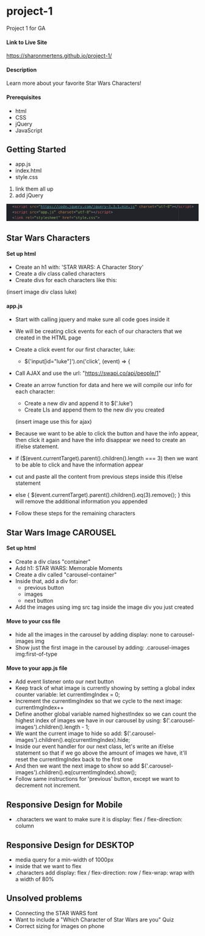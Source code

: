 # project-1
Project 1 for GA

#### Link to Live Site
https://sharonmertens.github.io/project-1/

#### Description
Learn more about your favorite Star Wars Characters!

#### Prerequisites

- html
- CSS
- jQuery
- JavaScript

## Getting Started
- app.js
- index.html
- style.css

1. link them all up
2. add jQuery

![](images/RM_Images/Linkup.png)

## Star Wars Characters

#### Set up html
- Create an h1 with: 'STAR WARS: A Character Story'
- Create a div class called characters
- Create divs for each characters like this:

(insert image div class luke)


#### app.js
- Start with calling jquery and make sure all code goes inside it
- We will be creating click events for each of our characters that we created in the HTML page
- Create a click event for our first character, luke:
  - $('input[id="luke"]').on('click', (event) => {
- Call AJAX and use the url: "https://swapi.co/api/people/1"
- Create an arrow function for data and here we will compile our info for each character:
  - Create a new div and append it to $('.luke')
  - Create LIs and append them to the new div you created

  (insert image use this for ajax)

- Because we want to be able to click the button and have the info appear, then click it again and have the info disappear we need to create an if/else statement.

- if ($(event.currentTarget).parent().children().length === 3) then we want to be able to click and have the information appear

- cut and paste all the content from previous steps inside this if/else statement

- else { $(event.currentTarget).parent().children().eq(3).remove(); } this will remove the additional information you appended

- Follow these steps for the remaining characters

## Star Wars Image CAROUSEL

#### Set up html
- Create a div class "container"
- Add h1: STAR WARS: Memorable Moments
- Create a div called "carousel-container"
- Inside that, add a div for:
  - previous button
  - images
  - next button
- Add the images using img src tag inside the image div you just created

#### Move to your css file
- hide all the images in the carousel by adding display: none to carousel-images img
- Show just the first image in the  carousel by adding: .carousel-images img:first-of-type

#### Move to your app.js file
- Add event listener onto our next button
- Keep track of what image is currently showing by setting a global index counter variable: let currentImgIndex = 0;
- Increment the currentImgIndex so that we cycle to the next image: currentImgIndex++
- Define another global variable named highestIndex so we can count the highest index of images we have in our carousel by using: $('.carousel-images').children().length - 1;
- We want the current image to hide so add: $('.carousel-images').children().eq(currentImgIndex).hide;
- Inside our event handler for our next class, let's write an if/else statement so that if we go above the amount of images we have, it'll reset the currentImgIndex back to the first one
- And then we want the next image to show so add $('.carousel-images').children().eq(currentImgIndex).show();
- Follow same instructions for 'previous' button, except we want to decrement not increment.

## Responsive Design for Mobile
- .characters we want to make sure it is display: flex / flex-direction: column

## Responsive Design for DESKTOP
- media query for a min-width of 1000px
- inside that we want to flex
- .characters add display: flex / flex-direction: row / flex-wrap: wrap with a width of 80%

## Unsolved problems
- Connecting the STAR WARS font
- Want to include a "Which Character of Star Wars are you" Quiz
- Correct sizing for images on phone
